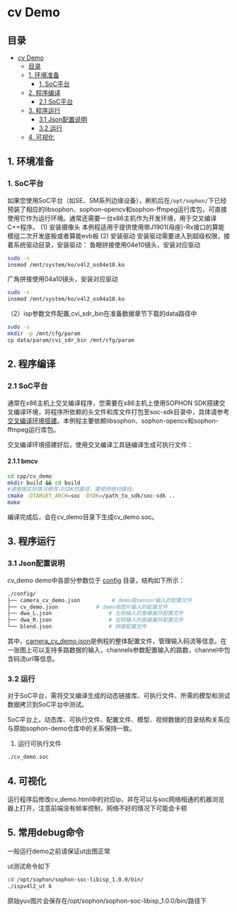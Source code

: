 # cv Demo

## 目录
- [cv Demo](#cv_demo)
  - [目录](#目录)
  - [1. 环境准备](#1-环境准备)
    - [1. SoC平台](#1-soc平台)
  - [2. 程序编译](#2-程序编译)
    - [2.1 SoC平台](#21-soc平台)
  - [3. 程序运行](#3-程序运行)
    - [3.1 Json配置说明](#31-json配置说明)
    - [3.2 运行](#32-运行)
  - [4. 可视化](#4-可视化)





## 1. 环境准备

### 1. SoC平台

如果您使用SoC平台（如SE、SM系列边缘设备），刷机后在`/opt/sophon/`下已经预装了相应的libsophon、sophon-opencv和sophon-ffmpeg运行库包，可直接使用它作为运行环境。通常还需要一台x86主机作为开发环境，用于交叉编译C++程序。
(1) 安装摄像头
本例程适用于提供使用带J1901(母座)-Rx接口的算能模组二次开发底板或者算能evb板
(2) 安装驱动
安装驱动需要进入到超级权限，接着系统驱动目录，安装驱动：
鱼眼拼接使用04e10镜头，安装对应驱动
```bash
sudo -s
insmod /mnt/system/ko/v4l2_os04e10.ko
```

广角拼接使用04a10镜头，安装对应驱动
```bash
sudo -s
insmod /mnt/system/ko/v4l2_os04a10.ko
```
（2）isp参数文件配置,cvi_sdr_bin在准备数据章节下载的data路径中

```bash
sudo -s
mkdir -p /mnt/cfg/param
cp data/param/cvi_sdr_bin /mnt/cfg/param
```


## 2. 程序编译

### 2.1 SoC平台
通常在x86主机上交叉编译程序，您需要在x86主机上使用SOPHON SDK搭建交叉编译环境，将程序所依赖的头文件和库文件打包至soc-sdk目录中，具体请参考[交叉编译环境搭建](../../../docs/Environment_Install_Guide.md#41-交叉编译环境搭建)。本例程主要依赖libsophon、sophon-opencv和sophon-ffmpeg运行库包。

交叉编译环境搭建好后，使用交叉编译工具链编译生成可执行文件：
#### 2.1.1 bmcv
```bash
cd cpp/cv_demo
mkdir build && cd build
#请根据实际情况修改-DSDK的路径，需使用绝对路径。
cmake -DTARGET_ARCH=soc -DSDK=/path_to_sdk/soc-sdk ..  
make
```
编译完成后，会在cv_demo目录下生成cv_demo.soc。

## 3. 程序运行

### 3.1 Json配置说明

cv_demo demo中各部分参数位于 [config](./config/) 目录，结构如下所示：

```bash
./config/
├── camera_cv_demo.json          # demo按sensor输入的配置文件
├── cv_demo.json            # demo按图片输入的配置文件
├── dwa_L.json                  # 左侧输入的鱼眼展开配置文件
├── dwa_R.json                  # 右侧输入的鱼眼展开配置文件
└── blend.json                  # 拼接配置文件
```

其中，[camera_cv_demo.json](./config/camera_cv_demo.json)是例程的整体配置文件，管理输入码流等信息。在一张图上可以支持多路数据的输入，channels参数配置输入的路数，channel中包含码流url等信息。



### 3.2 运行

对于SoC平台，需将交叉编译生成的动态链接库、可执行文件、所需的模型和测试数据拷贝到SoC平台中测试。

SoC平台上，动态库、可执行文件、配置文件、模型、视频数据的目录结构关系应与原始sophon-demo仓库中的关系保持一致。


1. 运行可执行文件
```bash
./cv_demo.soc
```


## 4. 可视化
运行程序后修改cv_demo.html中的对应ip，并在可以与soc网络相通的机器浏览器上打开，注意前端没有帧率控制，网络不好的情况下可能会卡顿


## 5. 常用debug命令
一般运行demo之前请保证ut出图正常

ut测试命令如下
```bash
cd /opt/sophon/sophon-soc-libisp_1.0.0/bin/
./ispv4l2_ut 6
```
原始yuv图片会保存在/opt/sophon/sophon-soc-libisp_1.0.0/bin/路径下
